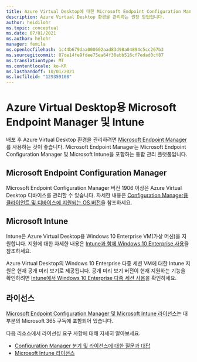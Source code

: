 ```yaml
---
title: Azure Virtual Desktop에 대한 Microsoft Endpoint Configuration Manager
description: Azure Virtual Desktop 환경을 관리하는 권장 방법입니다.
author: heidilohr
ms.topic: conceptual
ms.date: 07/01/2021
ms.author: helohr
manager: femila
ms.openlocfilehash: 1c44b679daa000602aad83d98a04894c5cc267b3
ms.sourcegitcommit: 87de14fe9fdee75ea64f30ebb516cf7edad0cf87
ms.translationtype: MT
ms.contentlocale: ko-KR
ms.lasthandoff: 10/01/2021
ms.locfileid: "129359108"
---
```

# <a name="microsoft-endpoint-manager-and-intune-for-azure-virtual-desktop"></a>Azure Virtual Desktop용 Microsoft Endpoint Manager 및 Intune

배포 후 Azure Virtual Desktop 환경을 관리하려면 [Microsoft Endpoint Manager](https://www.microsoft.com/endpointmanager)를 사용하는 것이 좋습니다. Microsoft Endpoint Manager는 Microsoft Endpoint Configuration Manager 및 Microsoft Intune을 포함하는 통합 관리 플랫폼입니다.

## <a name="microsoft-endpoint-configuration-manager"></a>Microsoft Endpoint Configuration Manager

Microsoft Endpoint Configuration Manager 버전 1906 이상은 Azure Virtual Desktop 디바이스를 관리할 수 있습니다. 자세한 내용은 [Configuration Manager용 클라이언트 및 디바이스에 지원되는 OS 버전](/mem/configmgr/core/plan-design/configs/supported-operating-systems-for-clients-and-devices#windows-virtual-desktop)을 참조하세요.

## <a name="microsoft-intune"></a>Microsoft Intune

Intune은 Azure Virtual Desktop용 Windows 10 Enterprise VM(가상 머신)을 지원합니다. 지원에 대한 자세한 내용은 [Intune과 함께 Windows 10 Enterprise 사용](/mem/intune/fundamentals/windows-virtual-desktop)을 참조하세요.

Azure Virtual Desktop의 Windows 10 Enterprise 다중 세션 VM에 대한 Intune 지원은 현재 공개 미리 보기로 제공됩니다. 공개 미리 보기 버전이 현재 지원하는 기능을 확인하려면 [Intune에서 Windows 10 Enterprise 다중 세션 사용](/mem/intune/fundamentals/windows-virtual-desktop-multi-session)을 확인하세요.

## <a name="licensing"></a>라이선스

[Microsoft Endpoint Configuration Manager 및 Microsoft Intune 라이선스](https://microsoft.com/microsoft-365/enterprise-mobility-security/compare-plans-and-pricing)는 대부분의 Microsoft 365 구독에 포함되어 있습니다. 

다음 리소스에서 라이선싱 요구 사항에 대해 자세히 알아보세요.

- [Configuration Manager 분기 및 라이선스에 대한 질문과 대답](/mem/configmgr/core/understand/product-and-licensing-faq#bkmk_equiv-sub) 
- [Microsoft Intune 라이선스](/mem/intune/fundamentals/licenses)
